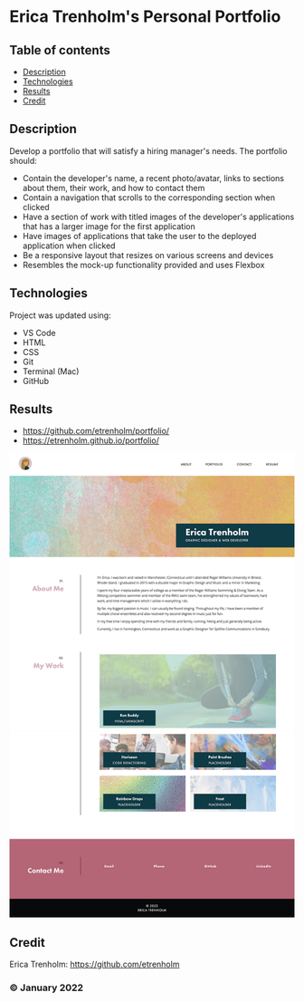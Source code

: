 # Erica Trenholm's Personal Portfolio

## Table of contents
* [Description](#description)
* [Technologies](#technologies)
* [Results](#results)
* [Credit](#credit)

## Description
Develop a portfolio that will satisfy a hiring manager's needs. The portfolio should:
* Contain the developer's name, a recent photo/avatar, links to sections about them, their work, and how to contact them
* Contain a navigation that scrolls to the corresponding section when clicked
* Have a section of work with titled images of the developer's applications that has a larger image for the first application
* Have images of applications that take the user to the deployed application when clicked
* Be a responsive layout that resizes on various screens and devices
* Resembles the mock-up functionality provided and uses Flexbox
	
## Technologies
Project was updated using:
* VS Code
* HTML
* CSS
* Git
* Terminal (Mac)
* GitHub

## Results

* https://github.com/etrenholm/portfolio/
* https://etrenholm.github.io/portfolio/

![mockup](./assets/images/ET_Portfolio-Screenshot.jpg)

## Credit

Erica Trenholm: https://github.com/etrenholm

### ©️ January 2022
